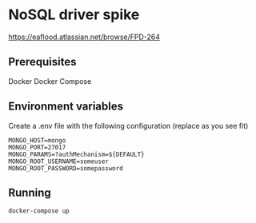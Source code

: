 # NoSQL driver spike
https://eaflood.atlassian.net/browse/FPD-264

## Prerequisites
Docker
Docker Compose

## Environment variables
Create a .env file with the following configuration (replace as you see fit)
```
MONGO_HOST=mongo
MONGO_PORT=27017
MONGO_PARAMS=?authMechanism=${DEFAULT}
MONGO_ROOT_USERNAME=someuser
MONGO_ROOT_PASSWORD=somepassword
```

## Running
`docker-compose up`